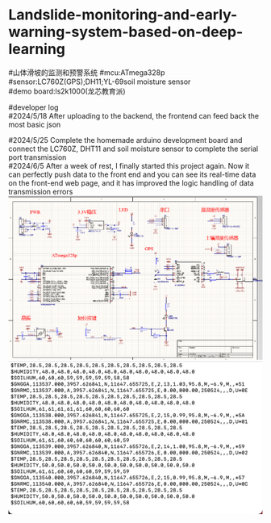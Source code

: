 # Landslide-monitoring-and-early-warning-system-based-on-deep-learning  
#山体滑坡的监测和预警系统
#mcu:ATmega328p  
#sensor:LC760Z(GPS);DH11;YL-69soil moisture sensor  
#demo board:ls2k1000(龙芯教育派)  

#developer log  
#2024/5/18 After uploading to the backend, the frontend can feed back the most basic json  

#2024/5/25 Complete the homemade arduino development board and connect the LC760Z, DHT11 and soil moisture sensor to complete the serial port transmission  
#2024/6/5 After a week of rest, I finally started this project again. Now it can perfectly push data to the front end and you can see its real-time data on the front-end web page, and it has improved the logic handling of data transmission errors  
![image](https://github.com/Sadcato/Landslide-monitoring-and-early-warning-system-based-on-deep-learning/blob/main/img/WechatIMG1.jpg)  
![image](https://github.com/Sadcato/Landslide-monitoring-and-early-warning-system-based-on-deep-learning/blob/main/img/read.jpg)


